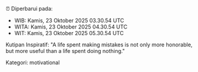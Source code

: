 ⏰ Diperbarui pada:
- WIB: Kamis, 23 Oktober 2025 03.30.54 UTC
- WITA: Kamis, 23 Oktober 2025 04.30.54 UTC
- WIT: Kamis, 23 Oktober 2025 05.30.54 UTC

Kutipan Inspiratif:
"A life spent making mistakes is not only more honorable, but more useful than a life spent doing nothing."


Kategori: motivational

